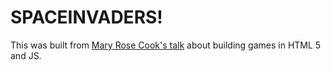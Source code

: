 # SPACEINVADERS!

This was built from [Mary Rose Cook's talk](https://vimeo.com/105955605) about building games in HTML 5 and JS.

